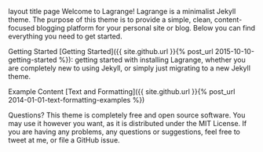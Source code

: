 layout	title
page
Welcome to Lagrange!
Lagrange is a minimalist Jekyll theme. The purpose of this theme is to provide a simple, clean, content-focused blogging platform for your personal site or blog. Below you can find everything you need to get started.

Getting Started
[Getting Started]({{ site.github.url }}{% post_url 2015-10-10-getting-started %}): getting started with installing Lagrange, whether you are completely new to using Jekyll, or simply just migrating to a new Jekyll theme.

Example Content
[Text and Formatting]({{ site.github.url }}{% post_url 2014-01-01-text-formatting-examples %})

Questions?
This theme is completely free and open source software. You may use it however you want, as it is distributed under the MIT License. If you are having any problems, any questions or suggestions, feel free to tweet at me, or file a GitHub issue.
